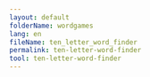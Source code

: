 ```yaml
---
layout: default
folderName: wordgames
lang: en
fileName: ten_letter_word_finder
permalink: ten-letter-word-finder
tool: ten-letter-word-finder
---
```

